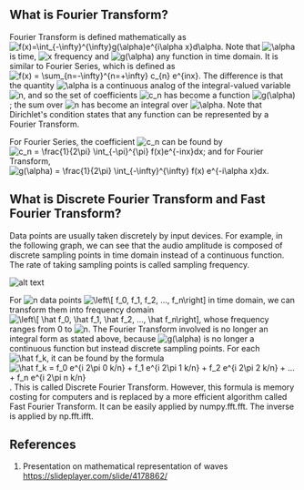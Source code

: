 ## What is Fourier Transform?
Fourier Transform is defined mathematically as <img src="https://latex.codecogs.com/svg.image?f(x)=\int_{-\infty}^{\infty}g(\alpha)e^{i\alpha&space;x}d\alpha" title="f(x)=\int_{-\infty}^{\infty}g(\alpha)e^{i\alpha x}d\alpha" />. Note that <img src="https://latex.codecogs.com/svg.image?\alpha" title="\alpha" /> is time, <img src="https://latex.codecogs.com/svg.image?x" title="x" /> frequency and <img src="https://latex.codecogs.com/svg.image?g(\alpha)" title="g(\alpha)" /> any function in time domain. It is similar to Fourier Series, which is defined as <img src="https://latex.codecogs.com/svg.image?f(x)&space;=&space;\sum_{n=-\infty}^{n=&plus;\infty}&space;c_{n}&space;e^{inx}" title="f(x) = \sum_{n=-\infty}^{n=+\infty} c_{n} e^{inx}" />. The difference is that the quantity <img src="https://latex.codecogs.com/svg.image?\alpha" title="\alpha" /> is a continuous analog of the integral-valued variable <img src="https://latex.codecogs.com/svg.image?n" title="n" />, and so the set of coefficients <img src="https://latex.codecogs.com/svg.image?c_n" title="c_n" /> has become a function <img src="https://latex.codecogs.com/svg.image?g(\alpha)" title="g(\alpha)" />; the sum over <img src="https://latex.codecogs.com/svg.image?n" title="n" /> has become an integral over <img src="https://latex.codecogs.com/svg.image?\alpha" title="\alpha" />. Note that Dirichlet's condition states that any function can be represented by a Fourier Transform. 

For Fourier Series, the coefficient <img src="https://latex.codecogs.com/svg.image?c_n" title="c_n" /> can be found by <img src="https://latex.codecogs.com/svg.image?c_n&space;=&space;\frac{1}{2\pi}&space;\int_{-\pi}^{\pi}&space;f(x)e^{-inx}dx" title="c_n = \frac{1}{2\pi} \int_{-\pi}^{\pi} f(x)e^{-inx}dx" />; and for Fourier Transform, <img src="https://latex.codecogs.com/svg.image?g(\alpha)&space;=&space;\frac{1}{2\pi}&space;\int_{-\infty}^{\infty}&space;f(x)&space;e^{-i\alpha&space;x}dx" title="g(\alpha) = \frac{1}{2\pi} \int_{-\infty}^{\infty} f(x) e^{-i\alpha x}dx" />.

## What is Discrete Fourier Transform and Fast Fourier Transform?
Data points are usually taken discretely by input devices. For example, in the following graph, we can see that the audio amplitude is composed of discrete sampling points in time domain instead of a continuous function. The rate of taking sampling points is called sampling frequency.

![alt text](http://www.asel.udel.edu/speech/tutorials/instrument/resol.gif)

For <img src="https://latex.codecogs.com/svg.image?n" title="n" /> data points <img src="https://latex.codecogs.com/svg.image?\left\[&space;f_0,&space;f_1,&space;f_2,&space;...,&space;f_n\right]" title="\left\[ f_0, f_1, f_2, ..., f_n\right]" /> in time domain, we can transform them into frequency domain <img src="https://latex.codecogs.com/svg.image?\left\[&space;\hat&space;f_0,&space;\hat&space;f_1,&space;\hat&space;f_2,&space;...,&space;\hat&space;f_n\right]" title="\left\[ \hat f_0, \hat f_1, \hat f_2, ..., \hat f_n\right]" />, whose frequency ranges from 0 to <img src="https://latex.codecogs.com/svg.image?n" title="n" />. The Fourier Transform involved is no longer an integral form as stated above, because <img src="https://latex.codecogs.com/svg.image?g(\alpha)" title="g(\alpha)" /> is no longer a continuous function but instead discrete sampling points. For each <img src="https://latex.codecogs.com/svg.image?\hat&space;f_k" title="\hat f_k" />, it can be found by the formula <img src="https://latex.codecogs.com/svg.image?\hat&space;f_k&space;=&space;f_0&space;e^{i&space;2\pi&space;0&space;k/n}&space;&plus;&space;f_1&space;e^{i&space;2\pi&space;1&space;k/n}&space;&plus;&space;f_2&space;e^{i&space;2\pi&space;2&space;k/n}&space;&plus;&space;...&space;&plus;&space;f_n&space;e^{i&space;2\pi&space;n&space;k/n}&space;" title="\hat f_k = f_0 e^{i 2\pi 0 k/n} + f_1 e^{i 2\pi 1 k/n} + f_2 e^{i 2\pi 2 k/n} + ... + f_n e^{i 2\pi n k/n} " />. This is called Discrete Fourier Transform. However, this formula is memory costing for computers and is replaced by a more efficient algorithm called Fast Fourier Transform. It can be easily applied by numpy.fft.fft. The inverse is applied by np.fft.ifft.

## References

1. Presentation on mathematical representation of waves https://slideplayer.com/slide/4178862/




